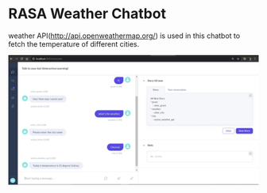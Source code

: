 # RASA Weather Chatbot

weather API(http://api.openweathermap.org/) is used in this chatbot to fetch the temperature of different cities.

![](output/output.jpg)


